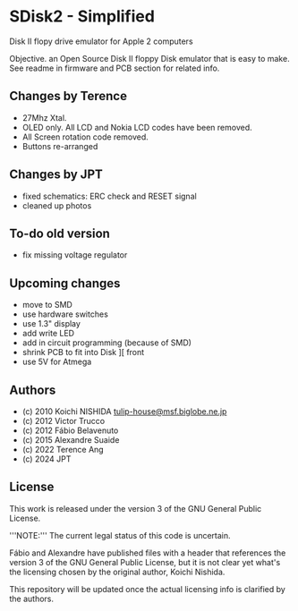 # SDisk2 - Simplified

Disk II flopy drive emulator for Apple 2 computers

Objective. an Open Source Disk II floppy Disk emulator that is easy to make.  
See readme in firmware and PCB section for related info.

## Changes by Terence 
* 27Mhz Xtal.
* OLED only. All LCD and Nokia LCD codes have been removed.
* All Screen rotation code removed.
* Buttons re-arranged

## Changes by JPT
* fixed schematics: ERC check and RESET signal
* cleaned up photos
  
## To-do old version
* fix missing voltage regulator

## Upcoming changes
* move to SMD
* use hardware switches
* use 1.3" display
* add write LED
* add in circuit programming (because of SMD)
* shrink PCB to fit into Disk ][ front
* use 5V for Atmega

## Authors

* (c) 2010 Koichi NISHIDA <tulip-house@msf.biglobe.ne.jp>
* (c) 2012 Victor Trucco
* (c) 2012 Fábio Belavenuto
* (c) 2015 Alexandre Suaide
* (c) 2022 Terence Ang
* (c) 2024 JPT

## License

This work is released under the version 3 of the GNU General Public License.

'''NOTE:'''
The current legal status of this code is uncertain.

Fábio and Alexandre have published files with a header that references the version 3 of the GNU General Public License, but it is not clear yet what's the licensing chosen by the original author, Koichi Nishida.

This repository will be updated once the actual licensing info is clarified by the authors.
